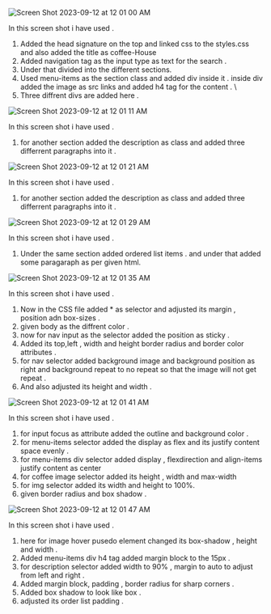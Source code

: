 ![Screen Shot 2023-09-12 at 12 01 00 AM](https://github.com/santosh337/HTML/assets/19283972/5fec8983-3d0c-4f29-b4dd-0cc91fe80a5f)

In this screen shot i have used . 
1. Added the head signature on the top and linked css to the styles.css and also added the title as coffee-House
2. Added navigation tag as the input type as text for the search .
3. Under that divided into the different sections.
4. Used menu-items as the section class and added div inside it . inside div added the image as src links and added h4 tag for the content . \
5. Three diffrent divs are added here .


![Screen Shot 2023-09-12 at 12 01 11 AM](https://github.com/santosh337/HTML/assets/19283972/cd422054-d6c9-4e78-aa99-0f219bbddf6d)

In this screen shot i have used . 

1. for another section added the description as class and added three differrent paragraphs into it . 


![Screen Shot 2023-09-12 at 12 01 21 AM](https://github.com/santosh337/HTML/assets/19283972/8655cb49-1141-490a-9430-77bad8830749)

In this screen shot i have used . 

1. for another section added the description as class and added three differrent paragraphs into it . 


![Screen Shot 2023-09-12 at 12 01 29 AM](https://github.com/santosh337/HTML/assets/19283972/48bae563-8e73-4d87-9c3b-c29625563e45)

In this screen shot i have used . 

1. Under the same section added ordered list items . and under that added some paragaraph as per given html.

![Screen Shot 2023-09-12 at 12 01 35 AM](https://github.com/santosh337/HTML/assets/19283972/748a20fc-3e97-4e23-b84e-e0e860a55d90)

In this screen shot i have used . 

1. Now in the CSS file added * as selector and adjusted its margin , position adn box-sizes .
2. given body as the diffrent color .
3. now for nav input as the selector added the position as sticky .
4. Added its top,left , width and height border radius and border color attributes .
5. for nav selector added background image and background position as right and background repeat to no repeat so that the image will not get repeat .
6. And also adjusted its height and width .


![Screen Shot 2023-09-12 at 12 01 41 AM](https://github.com/santosh337/HTML/assets/19283972/6b0bda75-5195-4764-a9ca-2ce9a0cd7c43)

In this screen shot i have used . 

1. for input focus as attribute added the outline and background color .
2. for menu-items selector added the display as flex and its justify content space evenly .
3. for menu-items div selector added display  , flexdirection and align-items justify content as center
4. for coffee image selector added its height , width and max-width
5. for img selector added its width and height to 100%.
6. given border radius and box shadow .
   

![Screen Shot 2023-09-12 at 12 01 47 AM](https://github.com/santosh337/HTML/assets/19283972/59b07956-05ef-4536-8160-f0b6c32b5533)


In this screen shot i have used . 

1. here for image hover pusedo element changed its box-shadow , height and width .
2. Added menu-items div h4 tag added margin block to the 15px .
3. for description selector added width to 90% , margin to auto to adjust from left and right .
4. Added margin block, padding , border radius for sharp corners .
5. Added box shadow to look like box .
6. adjusted its order list padding . 

